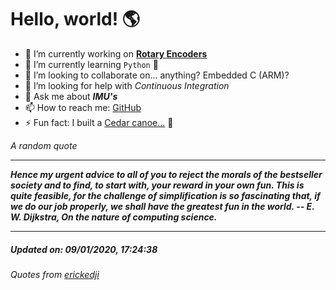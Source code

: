 # Hello, world! 🌎


- 🔧 I’m currently working on [**Rotary Encoders**](https://github.com/kyleRhess/EncoderQ.git)
- 🌱 I’m currently learning `Python` **🐍**
- 👯 I’m looking to collaborate on... anything? Embedded C (ARM)?
- 🤔 I’m looking for help with *Continuous Integration*
- 💬 Ask me about ***IMU's***
- 📫 How to reach me: [GitHub](https://github.com/kyleRhess)
- ⚡ Fun fact: I built a [Cedar canoe...](https://kylerhess.github.io/canoe.html) 🛶

_A random quote_
___
***Hence my urgent advice to all of you to reject the morals of the
bestseller society and to find, to start with, your reward in your own
fun. This is quite feasible, for the challenge of simplification is so
fascinating that, if we do our job properly, we shall have the greatest
fun in the world.
-- E. W. Dijkstra, On the nature of computing science.***
___
##### Updated on: 09/01/2020, 17:24:38
###### Quotes from [erickedji](https://gist.github.com/erickedji/68802)